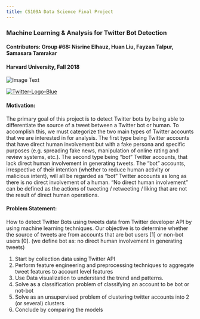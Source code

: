 ```yaml
---
title: CS109A Data Science Final Project
---
```


### Machine Learning & Analysis for Twitter Bot Detection 
#### Contributors: Group #68: Nisrine Elhauz, Huan Liu, Fayzan Talpur, Samasara Tamrakar 
#### Harvard University, Fall 2018

![Image Text](https://i.ibb.co/KDd8fKN/Twitter-Logo-Blue.png)

<a href="https://imgbb.com/"><img src="https://i.ibb.co/KDd8fKN/Twitter-Logo-Blue.png" alt="Twitter-Logo-Blue" border="0" /></a>


#### Motivation: 

The primary goal of this project is to detect Twitter bots by being able to differentiate the source of a tweet between a Twitter bot or human. To accomplish this, we must categorize the two main types of Twitter accounts that we are interested in for analysis. The first type being Twitter accounts that have direct human involvement but with a fake persona and specific purposes (e.g. spreading fake news, manipulation of online rating and review systems, etc.). The second type being “bot” Twitter accounts, that lack direct human involvement in generating tweets. The “bot” accounts, irrespective of their intention (whether to reduce human activity or malicious intent), will all be regarded as “bot” Twitter accounts as long as there is no direct involvement of a human. “No direct human involvement” can be defined as the actions of tweeting / retweeting / liking that are not the result of direct human operations.


#### Problem Statement:

How to detect Twitter Bots using tweets data from Twitter developer API by using machine learning techniques. Our objective is to determine whether the source of tweets are from accounts that are bot users [1] or non-bot users [0].  (we define bot as: no direct human involvement in generating tweets) <br/>
  1. Start by collection data using Twitter API
  2. Perform feature engineering and preprocessing techniques to aggregate tweet features to account level features
  3. Use Data visualization to understand the trend and patterns. 
  4. Solve as a classification problem of classifying an account to be bot or not-bot
  5. Solve as an unsupervised problem of clustering twitter accounts into 2 (or several) clusters
  6. Conclude by comparing the models
